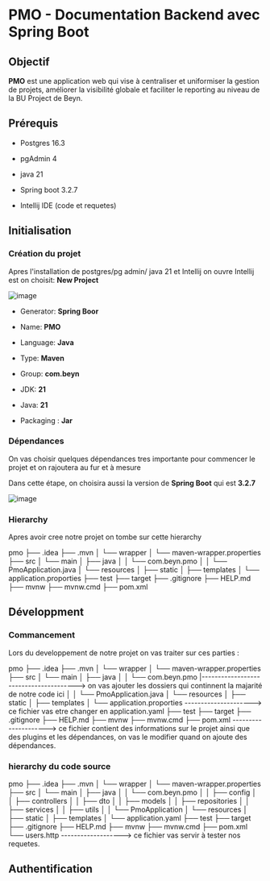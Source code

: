 
# PMO - Documentation Backend avec Spring Boot

## Objectif

**PMO** est une application web qui vise à centraliser et uniformiser la gestion de projets, améliorer la visibilité globale et faciliter le reporting au niveau de la BU Project de Beyn.

## Prérequis



- Postgres 16.3

- pgAdmin 4

- java 21

- Spring boot 3.2.7

- Intellij IDE (code et requetes)

## Initialisation 

### Création du projet

Apres l'installation de postgres/pg admin/ java 21 et Intellij on ouvre Intellij est on choisit: **New Project**

![image](https://github.com/maria-bd/maria-bd/assets/135654272/3c6e5821-c77d-446a-be40-a4fa7adeb686)

- Generator: **Spring Boor**

- Name: **PMO** 

- Language: **Java**

- Type: **Maven**

- Group: **com.beyn**

- JDK: **21**

- Java: **21**

- Packaging : **Jar**


### Dépendances
On vas choisir quelques dépendances tres importante pour commencer le projet et on rajoutera au fur et à mesure

Dans cette étape, on choisira aussi la version de **Spring Boot** qui est **3.2.7**

![image](https://github.com/maria-bd/maria-bd/assets/135654272/81dd236c-54c9-47c1-b4f1-63a3a4d2efac)

### Hierarchy
Apres avoir cree notre projet on tombe sur cette hierarchy

pmo
├── .idea
├── .mvn
│   └── wrapper
│       └── maven-wrapper.properties
├── src
│   └── main
│       ├── java
│       │   └── com.beyn.pmo
│       │       └── PmoApplication.java
│       └── resources
│           ├── static
│           ├── templates
│           └── application.proporties
├── test
├── target
├── .gitignore
├── HELP.md
├── mvnw
├── mvnw.cmd
├── pom.xml



## Développment
### Commancement
Lors du developpement de notre projet on vas traiter sur ces parties : 

pmo
├── .idea
├── .mvn
│   └── wrapper
│       └── maven-wrapper.properties
├── src
│   └── main
│       ├── java
│       │   └── com.beyn.pmo
                |---------------------------------------> on vas ajouter les dossiers qui continnent la majarité de notre code ici
│       │       └── PmoApplication.java
│       └── resources
│           ├── static
│           ├── templates
│           └── application.proporties ---------------------> ce fichier vas etre changer en application.yaml
├── test
├── target
├── .gitignore
├── HELP.md
├── mvnw
├── mvnw.cmd
├── pom.xml ---------------------> ce fichier contient des informations sur le projet ainsi que des plugins et les dépendances, on vas le modifier quand on ajoute des dépendances.

### hierarchy du code source
pmo
├── .idea
├── .mvn
│   └── wrapper
│       └── maven-wrapper.properties
├── src
│   └── main
│       ├── java
│       │   └── com.beyn.pmo
│       │       ├── config
│       │       ├── controllers
│       │       ├── dto
│       │       ├── models
│       │       ├── repositories
│       │       ├── services
│       │       ├── utils
│       │       └── PmoApplication
│       └── resources
│           ├── static
│           ├── templates
│           └── application.yaml
├── test
├── target
├── .gitignore
├── HELP.md
├── mvnw
├── mvnw.cmd
├── pom.xml
└── users.http -------------------> ce fichier vas servir à tester nos requetes.

## Authentification 


